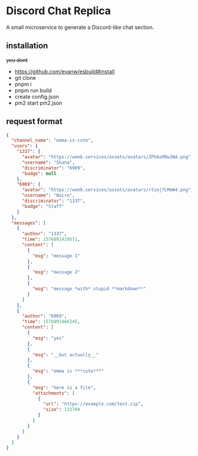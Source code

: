 # Discord Chat Replica
A small microservice to generate a Discord-like chat section.

## installation
~~you dont~~

 - https://github.com/evanw/esbuild#install
 - git clone
 - pnpm i
 - pnpm run build
 - create config.json
 - pm2 start pm2.json

## request format

```json
{
  "channel_name": "emma-is-cute",
  "users": {
    "1337": {
      "avatar": "https://weeb.services/assets/avatars/ZPhAsM9w3NA.png",
      "username": "Shana",
      "discriminator": "6969",
      "badge": null
    },
    "6969": {
      "avatar": "https://weeb.services/assets/avatars/rtzoj7LMmW4.png",
      "username": "Noire",
      "discriminator": "1337",
      "badge": "Staff"
    }
  },
  "messages": [
    {
      "author": "1337",
      "time": 1576091429571,
      "content": [
        {
          "msg": "message 1"
        },
        {
          "msg": "message 2"
        },
        {
          "msg": "message *with* stupid **markdown**"
        }
      ]
    },
    {
      "author": "6969",
      "time": 1576091466245,
      "content": [
        {
          "msg": "yes"
        },
        {
          "msg": "__but actually__"
        },
        {
          "msg": "emma is ***cute***"
        },
        {
          "msg": "here is a file",
          "attachments": [
            {
              "url": "https://example.com/test.zip",
              "size": 133769
            }
          ]
        }
      ]
    }
  ]
}
```
